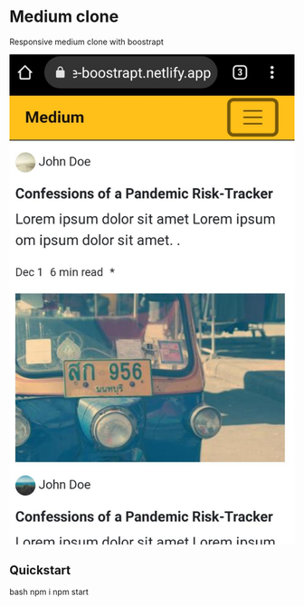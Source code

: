 # Medium clone
Responsive medium clone with boostrapt


![Preview Image](https://github.com/ademsuslu/medium-clone-bootstrap/blob/main/public/medium-bostrap.jpeg)

## Quickstart
bash
npm i
npm start
